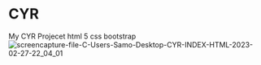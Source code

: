 # CYR
My CYR Projecet 
html 5
css
bootstrap
![screencapture-file-C-Users-Samo-Desktop-CYR-INDEX-HTML-2023-02-27-22_04_01](https://user-images.githubusercontent.com/121224893/221685364-d6c7e1a7-06e4-44e6-bd0c-ede34046fbe1.png)
